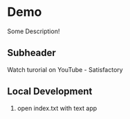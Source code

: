# Demo

Some Description!

## Subheader

Watch turorial on YouTube - Satisfactory

## Local Development 

1. open index.txt with text app


